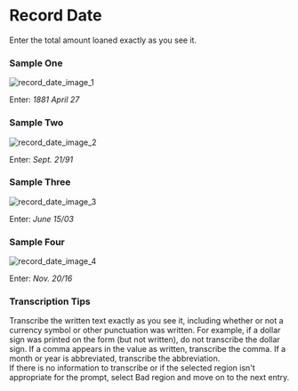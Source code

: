 # Record Date
<p>Enter the total amount loaned exactly as you see it.</p>
<div id="accordion-help-modal">
  <h3>Sample One</h3>
  <div class="modal-field-guide" >
    <img src="/images/t_date_1.png" alt="record_date_image_1">
    <p>Enter: <em>1881 April 27</em></p>
  </div>
  <h3>Sample Two</h3>
  <div class="modal-field-guide" >
    <img src="/images/t_date_2.png" alt="record_date_image_2">
    <p>Enter: <em>Sept. 21/91</em></p>
  </div>
  <h3>Sample Three</h3>
  <div class="modal-field-guide" >
    <img src="/images/t_date_3.png" alt="record_date_image_3">
    <p>Enter: <em>June 15/03</em></p>
  </div>
  <h3>Sample Four</h3>
  <div class="modal-field-guide" >
    <img src="/images/t_date_4.png" alt="record_date_image_4">
    <p>Enter: <em>Nov. 20/16</em></p>
  </div>
  <h3>Transcription Tips</h3>
  <div class="modal-field-guide" >
    <p>Transcribe the written text exactly as you see it, including whether or not a currency symbol or other punctuation was written. For example, if a dollar sign was printed on the form (but not written), do not transcribe the dollar sign. If a comma appears in the value as written, transcribe the comma. If a month or year is abbreviated, transcribe the abbreviation. <br />
    If there is no information to transcribe or if the selected region isn't appropriate for the prompt, select Bad region and move on to the next entry.</p>
  </div>
</div>
